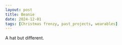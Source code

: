 ```yaml
---
layout: post
title: Beanie
date: 2024-12-01
tags: [Christmas frenzy, past_projects, wearables]
---
```


A hat but different. 